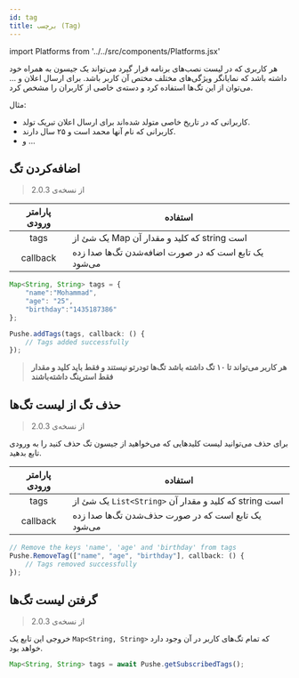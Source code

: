 ```yaml
---
id: tag
title: برچسب (Tag)
---
```


import Platforms from '../../src/components/Platforms.jsx'

هر کاربری که در لیست نصب‌های برنامه قرار گیرد می‌تواند یک جیسون به همراه خود داشته باشد که نمایانگر ویژگی‌های مختلف مختص آن کاربر باشد.
برای ارسال اعلان و ... می‌توان از این تگ‌ها استفاده کرد و دسته‌ی خاصی از کاربران را مشخص کرد.

مثال:
- کاربرانی که در تاریخ خاصی متولد شده‌اند برای ارسال اعلان تبریک تولد.
- کاربرانی که نام آنها محمد است و ۲۵ سال دارند.
- و ...

## اضافه‌کردن تگ
<Platforms android />

> از نسخه‌ی 2.0.3


|پارامتر ورودی|استفاده|
|:--:|--|
|tags|یک شئ از Map که کلید و مقدار آن string است|
|callback|یک تابع است که در صورت اضافه‌شدن تگ‌ها صدا زده می‌شود|

```js
Map<String, String> tags = {
    "name":"Mohammad",
    "age": "25",
    "birthday":"1435187386"
};

Pushe.addTags(tags, callback: () {
    // Tags added successfully
});
```

> **هر کاربر می‌تواند تا ۱۰ تگ داشته باشد**
> **تگ‌ها تودرتو نیستند و فقط باید کلید و مقدار فقط استرینگ داشته‌باشند**


## حذف تگ از لیست تگ‌ها
<Platforms android />

> از نسخه‌ی 2.0.3


برای حذف می‌توانید لیست کلید‌هایی که می‌خواهید از جیسون تگ حذف کنید را به ورودی تابع بدهید.

|پارامتر ورودی|استفاده|
|:--:|--|
|tags|یک شئ از `List<String>` که کلید و مقدار آن string است|
|callback|یک تابع است که در صورت حذف‌شدن تگ‌ها صدا زده می‌شود|

```js
// Remove the keys 'name', 'age' and 'birthday' from tags
Pushe.RemoveTag(["name", "age", "birthday"], callback: () {
    // Tags removed successfully
});
```

## گرفتن لیست تگ‌ها
<Platforms android />

> از نسخه‌ی 2.0.3



خروجی این تابع یک `Map<String, String>` که تمام تگ‌های کاربر در آن وجود دارد خواهد بود.

```js
Map<String, String> tags = await Pushe.getSubscribedTags();
```

